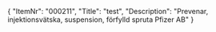 {
  "ItemNr": "000211",
  "Title": "test",
  "Description": "Prevenar, injektionsvätska, suspension, förfylld spruta Pfizer AB"
}